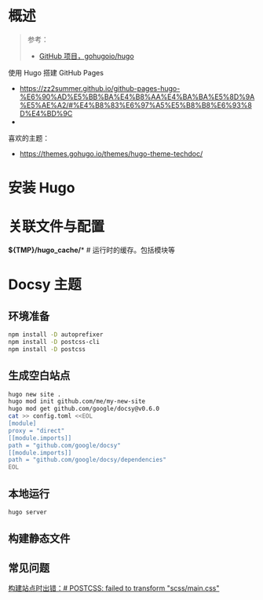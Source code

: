 # 概述

> 参考：
> - [GitHub 项目，gohugoio/hugo](https://github.com/gohugoio/hugo)

使用 Hugo 搭建 GitHub Pages
- https://zz2summer.github.io/github-pages-hugo-%E6%90%AD%E5%BB%BA%E4%B8%AA%E4%BA%BA%E5%8D%9A%E5%AE%A2/#%E4%B8%83%E6%97%A5%E5%B8%B8%E6%93%8D%E4%BD%9C
- 

喜欢的主题：
- https://themes.gohugo.io/themes/hugo-theme-techdoc/

# 安装 Hugo


# 关联文件与配置
**${TMP}/hugo_cache/*** # 运行时的缓存。包括模块等


# Docsy 主题

## 环境准备
```bash
npm install -D autoprefixer
npm install -D postcss-cli
npm install -D postcss
```

## 生成空白站点
```Bash
hugo new site .
hugo mod init github.com/me/my-new-site
hugo mod get github.com/google/docsy@v0.6.0
cat >> config.toml <<EOL
[module]
proxy = "direct"
[[module.imports]]
path = "github.com/google/docsy"
[[module.imports]]
path = "github.com/google/docsy/dependencies"
EOL
```

## 本地运行
```bash
hugo server
```
## 构建静态文件


## 常见问题
[构建站点时出错：# POSTCSS: failed to transform "scss/main.css"](https://github.com/google/docsy/issues/235)
